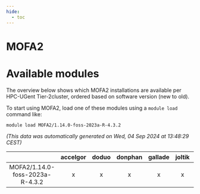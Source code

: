 ```yaml
---
hide:
  - toc
---
```


MOFA2
=====

# Available modules


The overview below shows which MOFA2 installations are available per HPC-UGent Tier-2cluster, ordered based on software version (new to old).

To start using MOFA2, load one of these modules using a `module load` command like:

```shell
module load MOFA2/1.14.0-foss-2023a-R-4.3.2
```

*(This data was automatically generated on Wed, 04 Sep 2024 at 13:48:29 CEST)*  

| |accelgor|doduo|donphan|gallade|joltik|shinx|skitty|
| :---: | :---: | :---: | :---: | :---: | :---: | :---: | :---: |
|MOFA2/1.14.0-foss-2023a-R-4.3.2|x|x|x|x|x|-|x|
